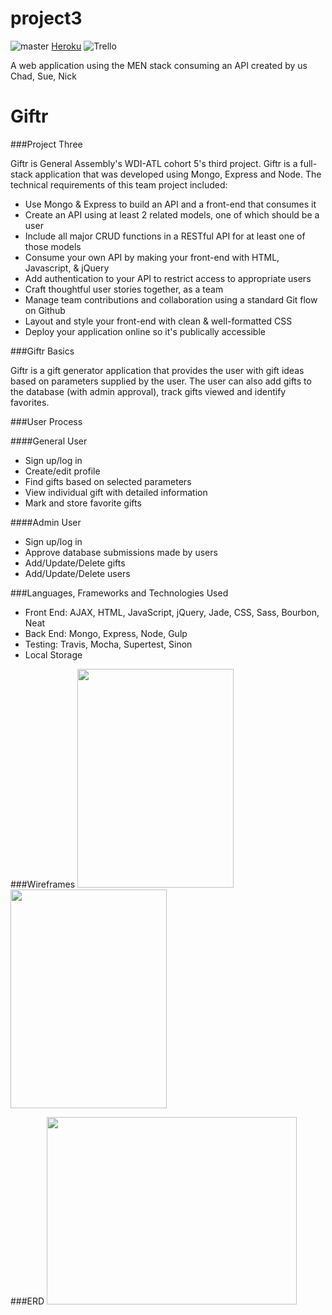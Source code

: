 # project3
![master](https://travis-ci.org/tiptoptrio/project3.svg?branch=master)
[Heroku](https://evening-gorge-84916.herokuapp.com/)
![Trello](https://trello.com/b/reOpIKzG/project-3)


A web application using the MEN stack consuming an API created by us
Chad,
Sue,
Nick

# Giftr

###Project Three

Giftr is General Assembly's WDI-ATL cohort 5's third project. Giftr is a full-stack application that was developed using Mongo, Express and Node.  The technical requirements of this team project included:

* Use Mongo & Express to build an API and a front-end that consumes it
* Create an API using at least 2 related models, one of which should be a user
* Include all major CRUD functions in a RESTful API for at least one of those models
* Consume your own API by making your front-end with HTML, Javascript, & jQuery
* Add authentication to your API to restrict access to appropriate users
* Craft thoughtful user stories together, as a team
* Manage team contributions and collaboration using a standard Git flow on Github
* Layout and style your front-end with clean & well-formatted CSS
* Deploy your application online so it's publically accessible

###Giftr Basics

Giftr is a gift generator application that provides the user with gift ideas based on parameters supplied by the user. The user can also add gifts to the database (with admin approval), track gifts viewed and identify favorites.


###User Process

####General User
* Sign up/log in
* Create/edit profile
* Find gifts based on selected parameters
* View individual gift with detailed information
* Mark and store favorite gifts

####Admin User
* Sign up/log in
* Approve database submissions made by users
* Add/Update/Delete gifts
* Add/Update/Delete users

###Languages, Frameworks and Technologies Used
* Front End: AJAX, HTML, JavaScript, jQuery, Jade, CSS, Sass, Bourbon, Neat
* Back End: Mongo, Express, Node, Gulp
* Testing: Travis, Mocha, Supertest, Sinon
* Local Storage

###Wireframes
<img src="https://github.com/tiptoptrio/project3/blob/master/assetsREADME/IMG_0466.JPG" width="250px" height="350px">
<img src="https://github.com/tiptoptrio/project3/blob/master/assetsREADME/IMG_0465.JPG" width="250px" height="350px">



###ERD
<img src="https://github.com/tiptoptrio/project3/blob/master/assetsREADME/Screen%20Shot%202016-02-12%20at%209.36.12%20AM.png" width="400px" height="300px">
